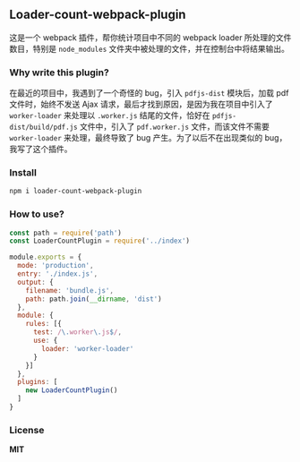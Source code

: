 ## Loader-count-webpack-plugin

这是一个 webpack 插件，帮你统计项目中不同的 webpack loader 所处理的文件数目，特别是 `node_modules` 文件夹中被处理的文件，并在控制台中将结果输出。

### Why write this plugin?

在最近的项目中，我遇到了一个奇怪的 bug，引入 `pdfjs-dist` 模块后，加载 pdf 文件时，始终不发送 Ajax 请求，最后才找到原因，是因为我在项目中引入了 `worker-loader` 来处理以 `.worker.js` 结尾的文件，恰好在 `pdfjs-dist/build/pdf.js` 文件中，引入了 `pdf.worker.js` 文件，而该文件不需要 `worker-loader` 来处理，最终导致了 bug 产生。为了以后不在出现类似的 bug，我写了这个插件。

### Install

```sh
npm i loader-count-webpack-plugin
```

### How to use?

```javascript
const path = require('path')
const LoaderCountPlugin = require('../index')

module.exports = {
  mode: 'production',
  entry: './index.js',
  output: {
    filename: 'bundle.js',
    path: path.join(__dirname, 'dist')
  },
  module: {
    rules: [{
      test: /\.worker\.js$/,
      use: {
        loader: 'worker-loader'
      }
    }]
  },
  plugins: [
    new LoaderCountPlugin()
  ]
}
```

### License

**MIT**
